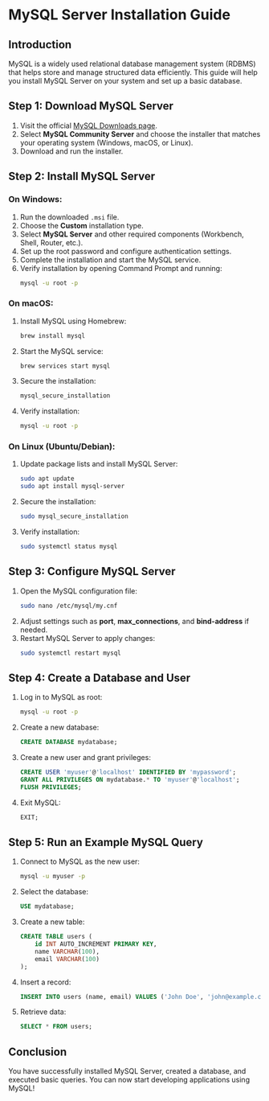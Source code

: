 # MySQL Server Installation Guide

## Introduction
MySQL is a widely used relational database management system (RDBMS) that helps store and manage structured data efficiently. This guide will help you install MySQL Server on your system and set up a basic database.

## Step 1: Download MySQL Server
1. Visit the official [MySQL Downloads page](https://dev.mysql.com/downloads/installer/).
2. Select **MySQL Community Server** and choose the installer that matches your operating system (Windows, macOS, or Linux).
3. Download and run the installer.

## Step 2: Install MySQL Server
### On Windows:
1. Run the downloaded `.msi` file.
2. Choose the **Custom** installation type.
3. Select **MySQL Server** and other required components (Workbench, Shell, Router, etc.).
4. Set up the root password and configure authentication settings.
5. Complete the installation and start the MySQL service.
6. Verify installation by opening Command Prompt and running:
   ```sh
   mysql -u root -p
   ```

### On macOS:
1. Install MySQL using Homebrew:
   ```sh
   brew install mysql
   ```
2. Start the MySQL service:
   ```sh
   brew services start mysql
   ```
3. Secure the installation:
   ```sh
   mysql_secure_installation
   ```
4. Verify installation:
   ```sh
   mysql -u root -p
   ```

### On Linux (Ubuntu/Debian):
1. Update package lists and install MySQL Server:
   ```sh
   sudo apt update
   sudo apt install mysql-server
   ```
2. Secure the installation:
   ```sh
   sudo mysql_secure_installation
   ```
3. Verify installation:
   ```sh
   sudo systemctl status mysql
   ```

## Step 3: Configure MySQL Server
1. Open the MySQL configuration file:
   ```sh
   sudo nano /etc/mysql/my.cnf
   ```
2. Adjust settings such as **port**, **max_connections**, and **bind-address** if needed.
3. Restart MySQL Server to apply changes:
   ```sh
   sudo systemctl restart mysql
   ```

## Step 4: Create a Database and User
1. Log in to MySQL as root:
   ```sh
   mysql -u root -p
   ```
2. Create a new database:
   ```sql
   CREATE DATABASE mydatabase;
   ```
3. Create a new user and grant privileges:
   ```sql
   CREATE USER 'myuser'@'localhost' IDENTIFIED BY 'mypassword';
   GRANT ALL PRIVILEGES ON mydatabase.* TO 'myuser'@'localhost';
   FLUSH PRIVILEGES;
   ```
4. Exit MySQL:
   ```sql
   EXIT;
   ```

## Step 5: Run an Example MySQL Query
1. Connect to MySQL as the new user:
   ```sh
   mysql -u myuser -p
   ```
2. Select the database:
   ```sql
   USE mydatabase;
   ```
3. Create a new table:
   ```sql
   CREATE TABLE users (
       id INT AUTO_INCREMENT PRIMARY KEY,
       name VARCHAR(100),
       email VARCHAR(100)
   );
   ```
4. Insert a record:
   ```sql
   INSERT INTO users (name, email) VALUES ('John Doe', 'john@example.com');
   ```
5. Retrieve data:
   ```sql
   SELECT * FROM users;
   ```

## Conclusion
You have successfully installed MySQL Server, created a database, and executed basic queries. You can now start developing applications using MySQL!
